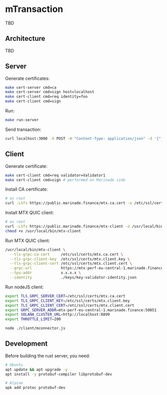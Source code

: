 # mTransaction
TBD

## Architecture
TBD

## Server
Generate certificates:
```bash
make cert-server cmd=ca
make cert-server cmd=sign host=localhost
make cert-client cmd=req identity=foo
make cert-client cmd=sign
```
Run:
```bash
make run-server
```
Send transaction:
```bash
curl localhost:3000 -X POST -H "Content-Type: application/json" -d '{"jsonrpc": "2.0", "method": "sendPriorityTransaction", "id":123, "params":["ARshF1FLgiVW50Ni22v0MvVwbG+lzVF3Lny0RXdel49BaJ+h7CD3SsAA2611yJgrzywPPoH61NqEVnEamW8d2ggBAAEDB0RIKu9gtXbw72njHgZGjO2GvCj5asjUDjoWRvAjtgVSd+bmVQdeIet9vYadHhwEFFONs9iJcGGojpal6ubMaQAAAAAAAAAAAAAAAAAAAAAAAAAAAAAAAAAAAAAAAAAA0zi3p2jurWfGuUPD/3Ny0mYgNYCpRQhozRYVCJdLYzkBAgIAAQwCAAAARQAAAAAAAAA="] }'
```

## Client
Generate certificate:
```bash
make cert-client cmd=req validator=Validator1
make cert-client cmd=sign # performed on Marinade side
```
Install CA certificate:
```bash
# as root
curl -LSfs https://public.marinade.finance/mtx.ca.cert -o /etc/ssl/certs/mtx.ca.cert
```
Install MTX QUIC client:
```bash
# as root
curl -LSfs https://public.marinade.finance/mtx-client -o /usr/local/bin/mtx-client
chmod +x /usr/local/bin/mtx-client
```
Run MTX QUIC client:
```bash
/usr/local/bin/mtx-client \
  --tls-grpc-ca-cert     /etc/ssl/certs/mtx.ca.cert \
  --tls-grpc-client-key  /etc/ssl/certs/mtx.client.key \
  --tls-grpc-client-cert /etc/ssl/certs/mtx.client.cert \
  --grpc-url             https://mtx-perf-eu-central-1.marinade.finance:50051 \
  --tpu-addr             x.x.x.x \
  --identity             ./keys/key-validator-identity.json
```
Run nodeJS client:
```bash
export TLS_GRPC_SERVER_CERT=/etc/ssl/certs/mtx.ca.cert
export TLS_GRPC_CLIENT_KEY=/etc/ssl/certs/mtx.client.key
export TLS_GRPC_CLIENT_CERT=/etc/ssl/certs/mtx.client.cert
export GRPC_SERVER_ADDR=mtx-perf-eu-central-1.marinade.finance:50051
export SOLANA_CLUSTER_URL=http://localhost:8899
export THROTTLE_LIMIT=200

node ./client/mconnector.js
```

## Development
Before building the rust server, you need:
```bash
# Ubuntu
apt update && apt upgrade -y
apt install -y protobuf-compiler libprotobuf-dev

# Alpine
apk add protoc protobuf-dev
```
